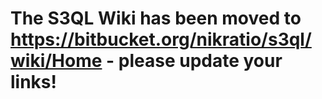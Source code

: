 # The S3QL Wiki has been moved to https://bitbucket.org/nikratio/s3ql/wiki/Home - please update your links! #
